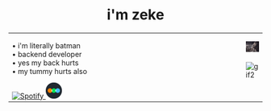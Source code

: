 <h1 align="center">i'm zeke</h1>

<table>
  <tr>
    <td valign="top" width="100%">

• i'm literally batman  
• backend developer  
• yes my back hurts  
• my tummy hurts also  

<a href="https://open.spotify.com/user/zyyrfd6t6ra1813e8phnxppgz" target="_blank">
 <img src="https://img.icons8.com/ios-filled/50/1DB954/spotify--v1.png" width="32" alt="Spotify"/>
</a>

<a href="https://letterboxd.com/zekewyd/" target="_blank">
  <img src="assets/letterboxd.png" width="32" alt="Letterboxd"/>
</a>

  </td>
  <td valign="top" width="100%">

<img src="assets/wolf.gif" width="100%" alt="gif1"/><br><br>
<img src="assets/batman.gif" width="100%" alt="gif2"/><br><br>


  </td>
  </tr>
</table>
